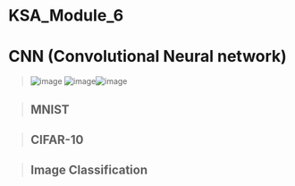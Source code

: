 # KSA_Module_6
# CNN (Convolutional Neural network)
> ![image](https://user-images.githubusercontent.com/82637549/126620110-c769c2ec-3fd3-45b8-a644-eea66b9e8722.png)
> ![image](https://user-images.githubusercontent.com/82637549/126620522-57552d98-7f6b-437f-9dce-49a8276d8336.png)![image](https://user-images.githubusercontent.com/82637549/126620573-694ce5df-7e03-44d2-b01d-f63a67c538b8.png)


> ## MNIST

> ## CIFAR-10


> ## Image Classification
